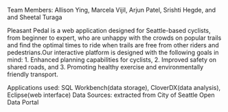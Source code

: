 Team Members: Allison Ying, Marcela Vijil, Arjun Patel, Srishti Hegde, and and Sheetal Turaga

Pleasant Pedal is a web application designed for Seattle-based cyclists, from beginner to expert, who are unhappy with the crowds on popular trails and find the optimal times to ride when trails are free from other riders and pedestrians.Our interactive platform is designed with the following goals in mind: 
    1. Enhanced planning capabilities for cyclists, 
    2. Improved safety on shared roads, and 
    3. Promoting healthy exercise and environmentally friendly transport. 

Applications used: SQL Workbench(data storage), CloverDX(data analysis), Eclipse(web interface)
Data Sources: extracted from City of Seattle Open Data Portal